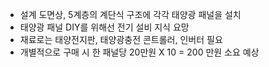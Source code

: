 - 설계 도면상, 5계층의 계단식 구조에 각각 태양광 패널을 설치
- 태양광 패널 DIY를 위해선 전기 설비 지식 요망 
- 재료로는 태양전지판, 태양광충전 콘트롤러, 인버터 필요
- 개별적으로 구매 시 한 패널당 20만원 X 10 = 200 만원 소요 예상
